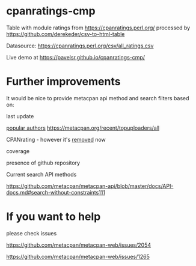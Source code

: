 # cpanratings-cmp

Table with module ratings from https://cpanratings.perl.org/ processed by https://github.com/derekeder/csv-to-html-table

Datasource:  https://cpanratings.perl.org/csv/all_ratings.csv

Live demo at https://pavelsr.github.io/cpanratings-cmp/

# Further improvements

It would be nice to provide metacpan api method and search filters based on:

last update 

[popular authors](https://github.com/metacpan/metacpan-web) https://metacpan.org/recent/topuploaders/all

CPANrating - however it's [removed](https://github.com/metacpan/metacpan-web/issues/1653) now

coverage

presence of github repository

Current search API methods

https://github.com/metacpan/metacpan-api/blob/master/docs/API-docs.md#search-without-constraints111


# If you want to help 

please check issues

https://github.com/metacpan/metacpan-web/issues/2054

https://github.com/metacpan/metacpan-web/issues/1265

